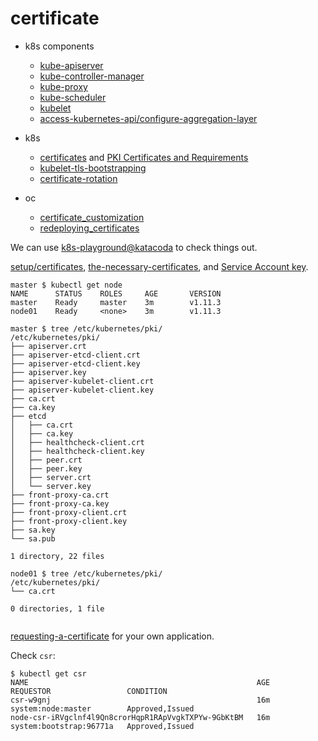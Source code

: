 # certificate

* k8s components
    * [kube-apiserver](https://kubernetes.io/docs/reference/command-line-tools-reference/kube-apiserver/)
    * [kube-controller-manager](https://kubernetes.io/docs/reference/command-line-tools-reference/kube-controller-manager/)
    * [kube-proxy](https://kubernetes.io/docs/reference/command-line-tools-reference/kube-proxy/)
    * [kube-scheduler](https://kubernetes.io/docs/reference/command-line-tools-reference/kube-scheduler/)
    * [kubelet](https://kubernetes.io/docs/reference/command-line-tools-reference/kubelet/)
    * [access-kubernetes-api/configure-aggregation-layer](https://kubernetes.io/docs/tasks/access-kubernetes-api/configure-aggregation-layer/)

* k8s

    * [certificates](https://kubernetes.io/docs/concepts/cluster-administration/certificates/) and [PKI Certificates and Requirements](https://kubernetes.io/docs/setup/certificates/)
    * [kubelet-tls-bootstrapping](https://kubernetes.io/docs/reference/command-line-tools-reference/kubelet-tls-bootstrapping/)
    * [certificate-rotation](https://kubernetes.io/docs/tasks/tls/certificate-rotation/)

* oc

    * [certificate_customization](https://docs.openshift.com/container-platform/3.11/install_config/certificate_customization.html)
    * [redeploying_certificates](https://docs.openshift.com/container-platform/3.11/install_config/redeploying_certificates.html)

We can use [k8s-playground@katacoda](https://www.katacoda.com/courses/kubernetes/playground) to check things out.


[setup/certificates](https://kubernetes.io/docs/setup/certificates/), [the-necessary-certificates](https://github.com/kubernetes/kubeadm/blob/master/docs/design/design_v1.7.md#phase-1-generate-the-necessary-certificates), and [Service Account key](https://nixaid.com/deploying-kubernetes-cluster-from-scratch/).

```
master $ kubectl get node
NAME      STATUS    ROLES     AGE       VERSION
master    Ready     master    3m        v1.11.3
node01    Ready     <none>    3m        v1.11.3

master $ tree /etc/kubernetes/pki/
/etc/kubernetes/pki/
├── apiserver.crt
├── apiserver-etcd-client.crt
├── apiserver-etcd-client.key
├── apiserver.key
├── apiserver-kubelet-client.crt
├── apiserver-kubelet-client.key
├── ca.crt
├── ca.key
├── etcd
│   ├── ca.crt
│   ├── ca.key
│   ├── healthcheck-client.crt
│   ├── healthcheck-client.key
│   ├── peer.crt
│   ├── peer.key
│   ├── server.crt
│   └── server.key
├── front-proxy-ca.crt
├── front-proxy-ca.key
├── front-proxy-client.crt
├── front-proxy-client.key
├── sa.key
└── sa.pub

1 directory, 22 files

node01 $ tree /etc/kubernetes/pki/
/etc/kubernetes/pki/
└── ca.crt

0 directories, 1 file


```

[requesting-a-certificate](https://kubernetes.io/docs/tasks/tls/managing-tls-in-a-cluster/#requesting-a-certificate) for your own application.

Check `csr`:

```
$ kubectl get csr
NAME                                                   AGE       REQUESTOR                 CONDITION
csr-w9gnj                                              16m       system:node:master        Approved,Issued
node-csr-iRVgclnf4l9Qn8crorHqpR1RApVvgkTXPYw-9GbKtBM   16m       system:bootstrap:96771a   Approved,Issued
```